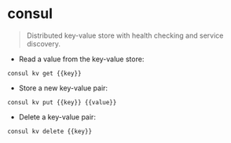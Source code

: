 # consul

> Distributed key-value store with health checking and service discovery.

- Read a value from the key-value store:

`consul kv get {{key}}`

- Store a new key-value pair:

`consul kv put {{key}} {{value}}`

- Delete a key-value pair:

`consul kv delete {{key}}`
